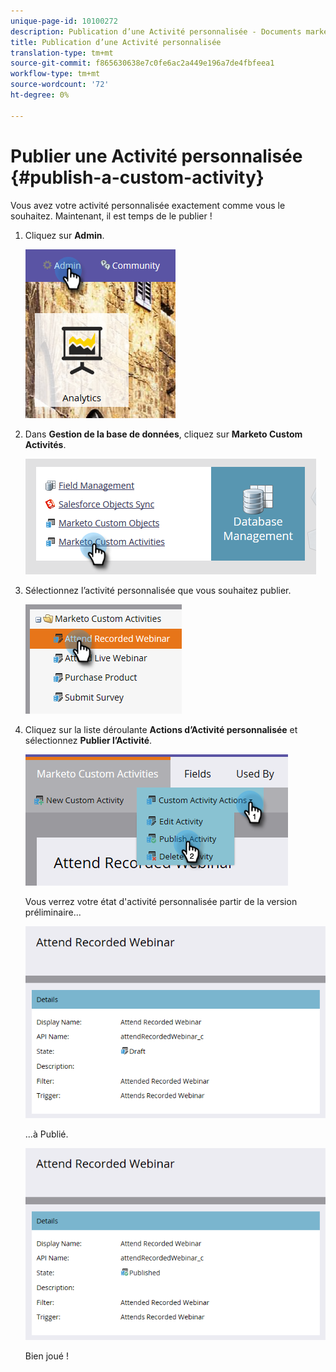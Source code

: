 ```yaml
---
unique-page-id: 10100272
description: Publication d’une Activité personnalisée - Documents marketing - Documentation du produit
title: Publication d’une Activité personnalisée
translation-type: tm+mt
source-git-commit: f865630638e7c0fe6ac2a449e196a7de4fbfeea1
workflow-type: tm+mt
source-wordcount: '72'
ht-degree: 0%

---
```



# Publier une Activité personnalisée {#publish-a-custom-activity}

Vous avez votre activité personnalisée exactement comme vous le souhaitez. Maintenant, il est temps de le publier !

1. Cliquez sur **Admin**.

   ![](assets/one-2.png)

1. Dans **Gestion de la base de données**, cliquez sur **Marketo Custom Activités**.

   ![](assets/two-2.png)

1. Sélectionnez l’activité personnalisée que vous souhaitez publier.

   ![](assets/three-2.png)

1. Cliquez sur la liste déroulante **Actions d’Activité personnalisée** et sélectionnez **Publier l’Activité**.

   ![](assets/four-2.png)

   Vous verrez votre état d&#39;activité personnalisée partir de la version préliminaire...

   ![](assets/five-2.png)

   ...à Publié.

   ![](assets/six-2.png)

   Bien joué !
